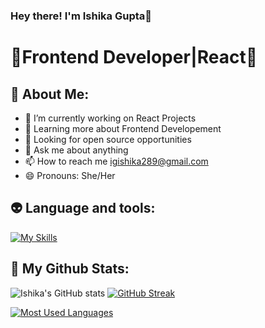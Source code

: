 ### Hey there! I'm Ishika Gupta👋

# 🎃Frontend Developer|React🎃

## 👾 About Me:

- 🔭 I’m currently working on React Projects
- 🌱 Learning more about Frontend Developement
- 👯 Looking for open source opportunities
- 💬 Ask me about anything
- 📫 How to reach me igishika289@gmail.com
- 😄 Pronouns: She/Her

## 👽 Language and tools:
[![My Skills](https://skillicons.dev/icons?i=html,css,js,react,redux,c,cpp)](https://skillicons.dev)

## 👀 My Github Stats:

![Ishika's GitHub stats](https://github-readme-stats.vercel.app/api?username=IshikaGupta3112&show_icons=true&bg_color=00000000) [![GitHub Streak](https://github-readme-streak-stats.herokuapp.com?user=IshikaGupta3112)](https://git.io/streak-stats)   


[![Most Used Languages](https://github-readme-stats-git-masterrstaa-rickstaa.vercel.app/api/top-langs/?username=IshikaGupta3112)](https://github.com/IshikaGupta3112/github-readme-stats)


